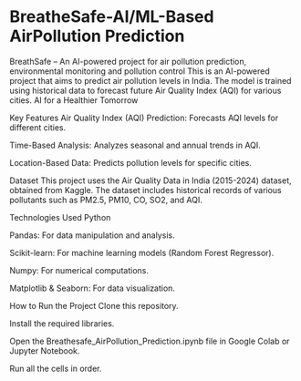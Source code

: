 # BreatheSafe-AI/ML-Based AirPollution Prediction
BreathSafe – An AI-powered project for air pollution prediction, environmental monitoring and pollution control
This is an AI-powered project that aims to predict air pollution levels in India. The model is trained using historical data to forecast future Air Quality Index (AQI) for various cities.
AI for a Healthier Tomorrow

Key Features
Air Quality Index (AQI) Prediction: Forecasts AQI levels for different cities.

Time-Based Analysis: Analyzes seasonal and annual trends in AQI.

Location-Based Data: Predicts pollution levels for specific cities.

Dataset
This project uses the Air Quality Data in India (2015-2024) dataset, obtained from Kaggle. The dataset includes historical records of various pollutants such as PM2.5, PM10, CO, SO2, and AQI.

Technologies Used
Python

Pandas: For data manipulation and analysis.

Scikit-learn: For machine learning models (Random Forest Regressor).

Numpy: For numerical computations.

Matplotlib & Seaborn: For data visualization.

How to Run the Project
Clone this repository.

Install the required libraries.

Open the Breathesafe_AirPollution_Prediction.ipynb  file in Google Colab or Jupyter Notebook.

Run all the cells in order.
